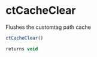 # ctCacheClear

Flushes the customtag path cache

```javascript
ctCacheClear()
```

```javascript
returns void
```
